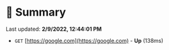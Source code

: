 # 📖 Summary
Last updated: **2/9/2022, 12:44:01 PM**

- `GET` [https://google.com](https://google.com) - **Up** (138ms)
